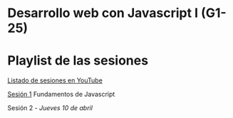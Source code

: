 # Desarrollo web con Javascript I (G1-25)

# Playlist de las sesiones

[Listado de sesiones en YouTube](https://www.youtube.com/playlist?list=PLXDgesVAFKPbUHQ8yj3b0dFpuosl5H2P3)

[Sesión 1](https://youtu.be/kuBUNUFCrTw)
Fundamentos de Javascript

Sesión 2 - *Jueves 10 de abril*

<!-- Sesión 3 -->

<!-- Sesión 4 -->

<!-- Sesión 5 -->

<!-- Sesión 6 -->

<!-- Sesión 7 -->

<!-- Sesión 8 -->

<!-- Sesión 9 -->

<!-- Sesión 10 -->
